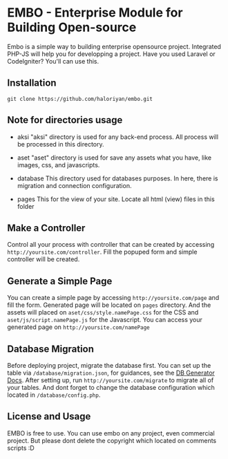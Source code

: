 # EMBO - Enterprise Module for Building Open-source
Embo is a simple way to building enterprise opensource project. Integrated PHP-JS will help you for developping a project. Have you used Laravel or CodeIgniter? You'll can use this.

## Installation
```
git clone https://github.com/haloriyan/embo.git
```

## Note for directories usage
* aksi
"aksi" directory is used for any back-end process. All process will be processed in this directory.

* aset
"aset" directory is used for save any assets what you have, like images, css, and javascripts.

* database
This directory used for databases purposes. In here, there is migration and connection configuration.

* pages
This for the view of your site. Locate all html (view) files in this folder

## Make a Controller
Control all your process with controller that can be created by accessing `http://yoursite.com/controller`. Fill the popuped form and simple controller will be created.

## Generate a Simple Page
You can create a simple page by accessing `http://yoursite.com/page` and fill the form. Generated page will be located on `pages` directory. And the assets will placed on `aset/css/style.namePage.css` for the CSS and `aset/js/script.namePage.js` for the Javascript. You can access your generated page on `http://yoursite.com/namePage`

## Database Migration
Before deploying project, migrate the database first. You can set up the table via `/database/migration.json`, for guidances, see the [DB Generator Docs](https://github.com/haloriyan/db-generator). After setting up, run `http://yoursite.com/migrate` to migrate all of your tables. And dont forget to change the database configuration which located in `/database/config.php`.

## License and Usage
EMBO is free to use. You can use embo on any project, even commercial project. But please dont delete the copyright which located on comments scripts :D